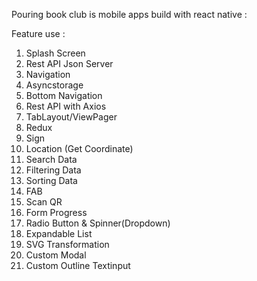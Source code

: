 Pouring book club is mobile apps build with react native :

Feature use :

1. Splash Screen
2. Rest API Json Server
3. Navigation
4. Asyncstorage
5. Bottom Navigation
6. Rest API with Axios
7. TabLayout/ViewPager
8. Redux
9. Sign
10. Location (Get Coordinate)
11. Search Data
12. Filtering Data
13. Sorting Data
14. FAB
15. Scan QR
16. Form Progress
17. Radio Button & Spinner(Dropdown)
18. Expandable List
19. SVG Transformation
20. Custom Modal
21. Custom Outline Textinput
